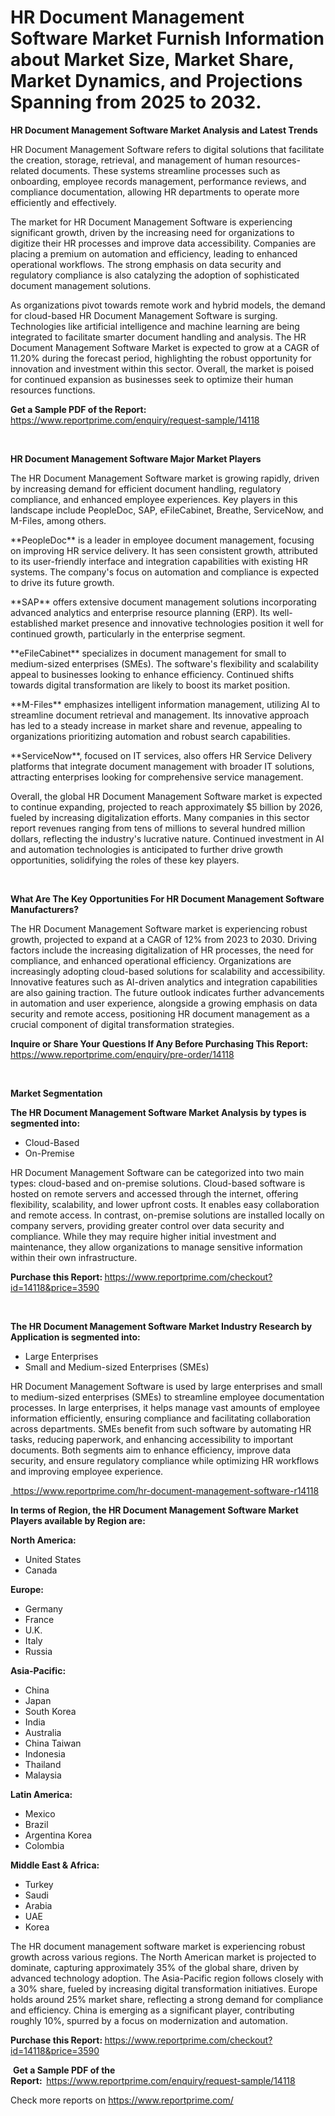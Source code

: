 <p><h1>HR Document Management Software Market Furnish Information about Market Size, Market Share, Market Dynamics, and Projections Spanning from 2025 to 2032.</h1></p><p><strong>HR Document Management Software Market Analysis and Latest Trends</strong></p>
<p><p>HR Document Management Software refers to digital solutions that facilitate the creation, storage, retrieval, and management of human resources-related documents. These systems streamline processes such as onboarding, employee records management, performance reviews, and compliance documentation, allowing HR departments to operate more efficiently and effectively.</p><p>The market for HR Document Management Software is experiencing significant growth, driven by the increasing need for organizations to digitize their HR processes and improve data accessibility. Companies are placing a premium on automation and efficiency, leading to enhanced operational workflows. The strong emphasis on data security and regulatory compliance is also catalyzing the adoption of sophisticated document management solutions.</p><p>As organizations pivot towards remote work and hybrid models, the demand for cloud-based HR Document Management Software is surging. Technologies like artificial intelligence and machine learning are being integrated to facilitate smarter document handling and analysis. The HR Document Management Software Market is expected to grow at a CAGR of 11.20% during the forecast period, highlighting the robust opportunity for innovation and investment within this sector. Overall, the market is poised for continued expansion as businesses seek to optimize their human resources functions.</p></p>
<p><strong>Get a Sample PDF of the Report:&nbsp;</strong> <a href="https://www.reportprime.com/enquiry/request-sample/14118?utm_campaign=2288&utm_medium=2&utm_source=Github&utm_content=ia&utm_term=20032025&utm_id=hr-document-management-software">https://www.reportprime.com/enquiry/request-sample/14118</a></p>
<p>&nbsp;</p>
<p><strong>HR Document Management Software Major Market Players</strong></p>
<p><p>The HR Document Management Software market is growing rapidly, driven by increasing demand for efficient document handling, regulatory compliance, and enhanced employee experiences. Key players in this landscape include PeopleDoc, SAP, eFileCabinet, Breathe, ServiceNow, and M-Files, among others.</p><p>**PeopleDoc** is a leader in employee document management, focusing on improving HR service delivery. It has seen consistent growth, attributed to its user-friendly interface and integration capabilities with existing HR systems. The company's focus on automation and compliance is expected to drive its future growth.</p><p>**SAP** offers extensive document management solutions incorporating advanced analytics and enterprise resource planning (ERP). Its well-established market presence and innovative technologies position it well for continued growth, particularly in the enterprise segment.</p><p>**eFileCabinet** specializes in document management for small to medium-sized enterprises (SMEs). The software's flexibility and scalability appeal to businesses looking to enhance efficiency. Continued shifts towards digital transformation are likely to boost its market position.</p><p>**M-Files** emphasizes intelligent information management, utilizing AI to streamline document retrieval and management. Its innovative approach has led to a steady increase in market share and revenue, appealing to organizations prioritizing automation and robust search capabilities.</p><p>**ServiceNow**, focused on IT services, also offers HR Service Delivery platforms that integrate document management with broader IT solutions, attracting enterprises looking for comprehensive service management.</p><p>Overall, the global HR Document Management Software market is expected to continue expanding, projected to reach approximately $5 billion by 2026, fueled by increasing digitalization efforts. Many companies in this sector report revenues ranging from tens of millions to several hundred million dollars, reflecting the industry's lucrative nature. Continued investment in AI and automation technologies is anticipated to further drive growth opportunities, solidifying the roles of these key players.</p></p>
<p>&nbsp;</p>
<p><strong>What Are The Key Opportunities For HR Document Management Software Manufacturers?</strong></p>
<p><p>The HR Document Management Software market is experiencing robust growth, projected to expand at a CAGR of 12% from 2023 to 2030. Driving factors include the increasing digitalization of HR processes, the need for compliance, and enhanced operational efficiency. Organizations are increasingly adopting cloud-based solutions for scalability and accessibility. Innovative features such as AI-driven analytics and integration capabilities are also gaining traction. The future outlook indicates further advancements in automation and user experience, alongside a growing emphasis on data security and remote access, positioning HR document management as a crucial component of digital transformation strategies.</p></p>
<p><strong>Inquire or Share Your Questions If Any Before Purchasing This Report:</strong> <a href="https://www.reportprime.com/enquiry/pre-order/14118?utm_campaign=2288&utm_medium=2&utm_source=Github&utm_content=ia&utm_term=20032025&utm_id=hr-document-management-software">https://www.reportprime.com/enquiry/pre-order/14118</a></p>
<p>&nbsp;</p>
<p><strong>Market Segmentation</strong></p>
<p><strong>The HR Document Management Software Market Analysis by types is segmented into:</strong></p>
<p><ul><li>Cloud-Based</li><li>On-Premise</li></ul></p>
<p><p>HR Document Management Software can be categorized into two main types: cloud-based and on-premise solutions. Cloud-based software is hosted on remote servers and accessed through the internet, offering flexibility, scalability, and lower upfront costs. It enables easy collaboration and remote access. In contrast, on-premise solutions are installed locally on company servers, providing greater control over data security and compliance. While they may require higher initial investment and maintenance, they allow organizations to manage sensitive information within their own infrastructure.</p></p>
<p><strong>Purchase this Report:&nbsp;</strong><a href="https://www.reportprime.com/checkout?id=14118&price=3590&utm_campaign=2288&utm_medium=2&utm_source=Github&utm_content=ia&utm_term=20032025&utm_id=hr-document-management-software">https://www.reportprime.com/checkout?id=14118&price=3590</a></p>
<p>&nbsp;</p>
<p><strong>The HR Document Management Software Market Industry Research by Application is segmented into:</strong></p>
<p><ul><li>Large Enterprises</li><li>Small and Medium-sized Enterprises (SMEs)</li></ul></p>
<p><p>HR Document Management Software is used by large enterprises and small to medium-sized enterprises (SMEs) to streamline employee documentation processes. In large enterprises, it helps manage vast amounts of employee information efficiently, ensuring compliance and facilitating collaboration across departments. SMEs benefit from such software by automating HR tasks, reducing paperwork, and enhancing accessibility to important documents. Both segments aim to enhance efficiency, improve data security, and ensure regulatory compliance while optimizing HR workflows and improving employee experience.</p></p>
<p><a href="https://www.reportprime.com/hr-document-management-software-r14118?utm_campaign=2288&utm_medium=2&utm_source=Github&utm_content=ia&utm_term=20032025&utm_id=hr-document-management-software">&nbsp;https://www.reportprime.com/hr-document-management-software-r14118</a></p>
<p><strong>In terms of Region, the HR Document Management Software Market Players available by Region are:</strong></p>
<p>
    <p> <strong> North America: </strong>
        <ul>
            <li>United States</li>
            <li>Canada</li>
        </ul>
        </p> 
    <p> <strong> Europe: </strong>
        <ul>
            <li>Germany</li>
            <li>France</li>
            <li>U.K.</li>
            <li>Italy</li>
            <li>Russia</li>
        </ul>
        </p> 
    <p> <strong> Asia-Pacific: </strong>
        <ul>
            <li>China</li>
            <li>Japan</li>
            <li>South Korea</li>
            <li>India</li>
            <li>Australia</li>
            <li>China Taiwan</li>
            <li>Indonesia</li>
            <li>Thailand</li>
            <li>Malaysia</li>
        </ul>
        </p> 
    <p> <strong> Latin America: </strong>
        <ul>
            <li>Mexico</li>
            <li>Brazil</li>
            <li>Argentina Korea</li>
            <li>Colombia</li>
        </ul>
        </p> 
    <p> <strong> Middle East & Africa: </strong>
        <ul>
            <li>Turkey</li>
            <li>Saudi</li>
            <li>Arabia</li>
            <li>UAE</li>
            <li>Korea</li>
        </ul>
    </p>
    </p>
<p><p>The HR document management software market is experiencing robust growth across various regions. The North American market is projected to dominate, capturing approximately 35% of the global share, driven by advanced technology adoption. The Asia-Pacific region follows closely with a 30% share, fueled by increasing digital transformation initiatives. Europe holds around 25% market share, reflecting a strong demand for compliance and efficiency. China is emerging as a significant player, contributing roughly 10%, spurred by a focus on modernization and automation.</p></p>
<p><strong>Purchase this Report: </strong><a href="https://www.reportprime.com/checkout?id=14118&price=3590&utm_campaign=2288&utm_medium=2&utm_source=Github&utm_content=ia&utm_term=20032025&utm_id=hr-document-management-software">https://www.reportprime.com/checkout?id=14118&price=3590</a></p>
<p>&nbsp;<strong>Get a Sample PDF of the Report:&nbsp;&nbsp;</strong><a href="https://www.reportprime.com/enquiry/request-sample/14118?utm_campaign=2288&utm_medium=2&utm_source=Github&utm_content=ia&utm_term=20032025&utm_id=hr-document-management-software">https://www.reportprime.com/enquiry/request-sample/14118</a></p>
<p><strong></strong></p>
<p>Check more reports on <a href="https://www.reportprime.com/?utm_campaign=2288&utm_medium=2&utm_source=Github&utm_content=ia&utm_term=20032025&utm_id=hr-document-management-software">https://www.reportprime.com/</a></p>